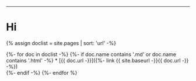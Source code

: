 ------

Hi
======

{% assign doclist = site.pages | sort: 'url' -%}

{%- for doc in doclist -%}
    {%- if doc.name contains '.md' or doc.name contains '.html' -%}
        * [{{ doc.url -}}]({%- link {{ site.baseurl -}}{{ doc.url -}} -%})    
    {%- endif -%}
{%- endfor %}
